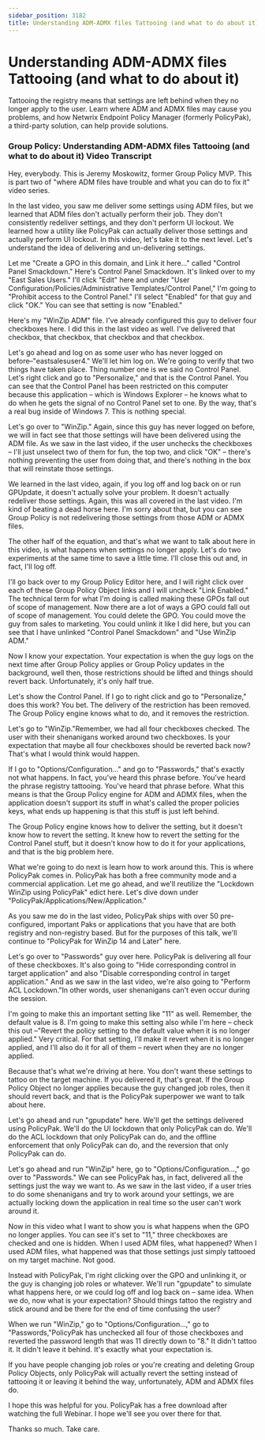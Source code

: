 ```yaml
---
sidebar_position: 3182
title: Understanding ADM-ADMX files Tattooing (and what to do about it)
---
```


# Understanding ADM-ADMX files Tattooing (and what to do about it)

Tattooing the registry means that settings are left behind when they no longer apply to the user. Learn where ADM and ADMX files may cause you problems, and how Netwrix Endpoint Policy Manager (formerly PolicyPak), a third-party solution, can help provide solutions.

### Group Policy: Understanding ADM-ADMX files Tattooing (and what to do about it) Video Transcript

Hey, everybody. This is Jeremy Moskowitz, former Group Policy MVP. This is part two of "where ADM files have trouble and what you can do to fix it" video series.

In the last video, you saw me deliver some settings using ADM files, but we learned that ADM files don't actually perform their job. They don't consistently redeliver settings, and they don't perform UI lockout. We learned how a utility like PolicyPak can actually deliver those settings and actually perform UI lockout. In this video, let's take it to the next level. Let's understand the idea of delivering and un-delivering settings.

Let me "Create a GPO in this domain, and Link it here…" called "Control Panel Smackdown." Here's Control Panel Smackdown. It's linked over to my "East Sales Users." I'll click "Edit" here and under "User Configuration/Policies/Administrative Templates/Control Panel," I'm going to "Prohibit access to the Control Panel." I'll select "Enabled" for that guy and click "OK." You can see that setting is now "Enabled."

Here's my "WinZip ADM" file. I've already configured this guy to deliver four checkboxes here. I did this in the last video as well. I've delivered that checkbox, that checkbox, that checkbox and that checkbox.

Let's go ahead and log on as some user who has never logged on before–"eastsalesuser4." We'll let him log on. We're going to verify that two things have taken place. Thing number one is we said no Control Panel. Let's right click and go to "Personalize," and that is the Control Panel. You can see that the Control Panel has been restricted on this computer because this application – which is Windows Explorer – he knows what to do when he gets the signal of no Control Panel set to one. By the way, that's a real bug inside of Windows 7. This is nothing special.

Let's go over to "WinZip." Again, since this guy has never logged on before, we will in fact see that those settings will have been delivered using the ADM file. As we saw in the last video, if the user unchecks the checkboxes – I'll just unselect two of them for fun, the top two, and click "OK" – there's nothing preventing the user from doing that, and there's nothing in the box that will reinstate those settings.

We learned in the last video, again, if you log off and log back on or run GPUpdate, it doesn't actually solve your problem. It doesn't actually redeliver those settings. Again, this was all covered in the last video. I'm kind of beating a dead horse here. I'm sorry about that, but you can see Group Policy is not redelivering those settings from those ADM or ADMX files.

The other half of the equation, and that's what we want to talk about here in this video, is what happens when settings no longer apply. Let's do two experiments at the same time to save a little time. I'll close this out and, in fact, I'll log off.

I'll go back over to my Group Policy Editor here, and I will right click over each of these Group Policy Object links and I will uncheck "Link Enabled." The technical term for what I'm doing is called making these GPOs fall out of scope of management. Now there are a lot of ways a GPO could fall out of scope of management. You could delete the GPO. You could move the guy from sales to marketing. You could unlink it like I did here, but you can see that I have unlinked "Control Panel Smackdown" and "Use WinZip ADM."

Now I know your expectation. Your expectation is when the guy logs on the next time after Group Policy applies or Group Policy updates in the background, well then, those restrictions should be lifted and things should revert back. Unfortunately, it's only half true.

Let's show the Control Panel. If I go to right click and go to "Personalize," does this work? You bet. The delivery of the restriction has been removed. The Group Policy engine knows what to do, and it removes the restriction.

Let's go to "WinZip."Remember, we had all four checkboxes checked. The user with their shenanigans worked around two checkboxes. Is your expectation that maybe all four checkboxes should be reverted back now? That's what I would think would happen.

If I go to "Options/Configuration…" and go to "Passwords," that's exactly not what happens. In fact, you've heard this phrase before. You've heard the phrase registry tattooing. You've heard that phrase before. What this means is that the Group Policy engine for ADM and ADMX files, when the application doesn't support its stuff in what's called the proper policies keys, what ends up happening is that this stuff is just left behind.

The Group Policy engine knows how to deliver the setting, but it doesn't know how to revert the setting. It knew how to revert the setting for the Control Panel stuff, but it doesn't know how to do it for your applications, and that is the big problem here.

What we're going to do next is learn how to work around this. This is where PolicyPak comes in. PolicyPak has both a free community mode and a commercial application. Let me go ahead, and we'll reutilize the "Lockdown WinZip using PolicyPak" edict here. Let's dive down under "PolicyPak/Applications/New/Application."

As you saw me do in the last video, PolicyPak ships with over 50 pre-configured, important Paks or applications that you have that are both registry and non-registry based. But for the purposes of this talk, we'll continue to "PolicyPak for WinZip 14 and Later" here.

Let's go over to "Passwords" guy over here. PolicyPak is delivering all four of these checkboxes. It's also going to "Hide corresponding control in target application" and also "Disable corresponding control in target application." And as we saw in the last video, we're also going to "Perform ACL Lockdown."In other words, user shenanigans can't even occur during the session.

I'm going to make this an important setting like "11" as well. Remember, the default value is 8. I'm going to make this setting also while I'm here – check this out –"Revert the policy setting to the default value when it is no longer applied." Very critical. For that setting, I'll make it revert when it is no longer applied, and I'll also do it for all of them – revert when they are no longer applied.

Because that's what we're driving at here. You don't want these settings to tattoo on the target machine. If you delivered it, that's great. If the Group Policy Object no longer applies because the guy changed job roles, then it should revert back, and that is the PolicyPak superpower we want to talk about here.

Let's go ahead and run "gpupdate" here. We'll get the settings delivered using PolicyPak. We'll do the UI lockdown that only PolicyPak can do. We'll do the ACL lockdown that only PolicyPak can do, and the offline enforcement that only PolicyPak can do, and the reversion that only PolicyPak can do.

Let's go ahead and run "WinZip" here, go to "Options/Configuration…," go over to "Passwords." We can see PolicyPak has, in fact, delivered all the settings just the way we want to. As we saw in the last video, if a user tries to do some shenanigans and try to work around your settings, we are actually locking down the application in real time so the user can't work around it.

Now in this video what I want to show you is what happens when the GPO no longer applies. You can see it's set to "11," three checkboxes are checked and one is hidden. When I used ADM files, what happened? When I used ADM files, what happened was that those settings just simply tattooed on my target machine. Not good.

Instead with PolicyPak, I'm right clicking over the GPO and unlinking it, or the guy is changing job roles or whatever. We'll run "gpupdate" to simulate what happens here, or we could log off and log back on – same idea. When we do, now what is your expectation? Should things tattoo the registry and stick around and be there for the end of time confusing the user?

When we run "WinZip," go to "Options/Configuration…," go to "Passwords,"PolicyPak has unchecked all four of those checkboxes and reverted the password length that was 11 directly down to "8." It didn't tattoo it. It didn't leave it behind. It's exactly what your expectation is.

If you have people changing job roles or you're creating and deleting Group Policy Objects, only PolicyPak will actually revert the setting instead of tattooing it or leaving it behind the way, unfortunately, ADM and ADMX files do.

I hope this was helpful for you. PolicyPak has a free download after watching the full Webinar. I hope we'll see you over there for that.

Thanks so much. Take care.